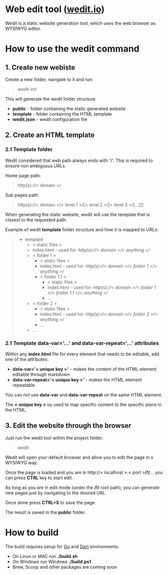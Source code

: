 # Web edit tool ([wedit.io](https://wedit.io))

Wedit is a static website generation tool, which uses the web browser as WYSIWYG editor.

# How to use the wedit command

## 1. Create new webiste
Create a new folder, navigate to it and run: 
> wedit init

This will generate the wedit folder structure
- **public** - folder containing the static generated website 
- **template** - folder containing the HTML template
- **wedit.json** - wedit configuration file

## 2. Create an HTML template

### 2.1 Template folder
Wedit considered that web path always ends with '/'. This is required to ensure non ambiguous URLs.

Home page path:
> http(s)://< domain >/

Sub pages path:
> http(s)://< domain >/< level 1 >/[< level 2 >/[< level 3 >/[...]]]

When generating the static website, wedit will use the template that is closest to the requested path.

Example of wedit **template** folder structure and how it is mapped to URLs:
> - template
>   - < static files >
>   - index.html - used for: _http(s)://< domain >/< anything >/_
>   - < folder 1 >
>     - < static files >
>     - index.html - used for: _http(s)://< domain >/< folder 1 >/< anything >/_
>     - < folder 1.1 >
>       - < static files >
>       - index.html - used for: _http(s)://< domain >/< folder 1 >/< folder 1.1 >/< anything >/_
>       - ...
>   - < folder 2 >
>     - < static files >
>     - index.html - used for: _http(s)://< domain >/< folder 2 >/< anything >/_
>     - ...
>   - ...

### 2.1 Template data-var='...' and data-var-repeat='...' attributes

Within any **index.html** file for every element that needs to be editable, add one of the attributes:
- **data-var='< unique key >'** - makes the content of the HTML element editable through markdown
- **data-var-repeat='< unique key >'** - makes the HTML element repeatable

You can not use **data-var** and **data-var-repeat** on the same HTML element.

The **< unique key >** us used to map specific content to the specific place in the HTML.

## 3. Edit the website through the browser
Just run the wedit tool within the project folder:
> wedit

Wedit will open your default browser and allow you to edit the page in a WYSIWYG way.

Once the page is loaded and you are in http://< localhost >:< port >**/!/**... you can press **CTRL** key to start edit.

As long as you are in edit mode (under the **/!/** root path), you can generate new pages just by navigating to the desired URL.

Once done press **CTRL+S** to save the page.

The result is saved in the **public** folder.

# How to build

The build requires setup for [Go](https://golang.org/) and [Dart](https://www.dartlang.org/) environments.

- On Linux or MAC run **./build.sh**
- On Windows run Windows **./build.ps1**
- Brew, Scoop and other packages are coming soon
